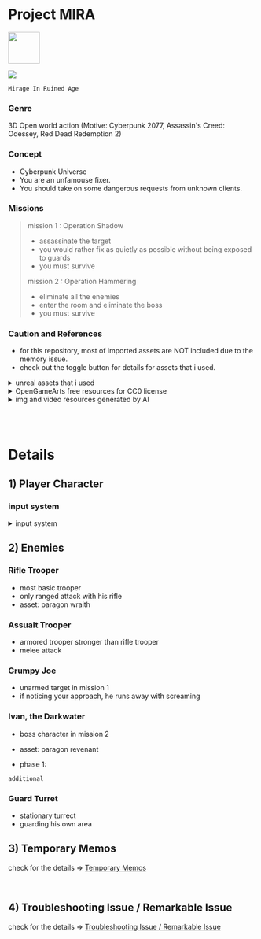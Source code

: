 # Project MIRA

<img src="https://velog.velcdn.com/images/nuketuna/post/124b5c52-0c79-451a-a44c-0805e68a2e35/image.png" style="width:64; height:64;">

![](https://velog.velcdn.com/images/nuketuna/post/8d4914bb-53a2-4489-acc5-7045fab42b78/image.png)

`Mirage In Ruined Age`

### Genre

3D Open world action
(Motive: Cyberpunk 2077, Assassin's Creed: Odessey, Red Dead Redemption 2)

### Concept

- Cyberpunk Universe
- You are an unfamouse fixer.
- You should take on some dangerous requests from unknown clients.

### Missions

> mission 1 : Operation Shadow
> 
> - assassinate the target
> - you would rather fix as quietly as possible without being exposed to guards
> - you must survive
> 
> 
> mission 2 : Operation Hammering
> 
> - eliminate all the enemies
> - enter the room and eliminate the boss
> - you must survive

### Caution and References

- for this repository, most of imported assets are NOT included due to the memory issue.
- check out the toggle button for details for assets that i used.

<details>
    <summary> unreal assets that i used </summary>
    <div markdown="1">
    - Content/ModSci_Engineer/* <br>
    - Content/ModSci_EngiProps/* <br>
    - Content/ModSciInteriors/* <br>
    - Content/ParagonKallari/* <br>
    - Content/ParagonWraith/* <br>
    - Content/ParagonRevenant/* <br>
    - Content/ParagonMinions/* <br>
    - Content/Scene_UnfinishedBuilding/* <br>
    - Content/InfinityBladeEffects/* <br>
    </div>
</details>

<details>
    <summary> OpenGameArts free resources for CC0 license </summary>
    <div markdown="1">
    https://opengameart.org/content/20-sword-sound-effects-attacks-and-clashes
    </div>
</details>

<details>
    <summary> img and video resources generated by AI </summary>
    <div markdown="1">
    https://www.bizhows.com/ <br>
    https://artlist.io/ <br>
    ![](https://velog.velcdn.com/images/nuketuna/post/ada957de-1341-4bdb-afc6-94077753874f/image.png)  <br>
    </div>
</details>


<br><br>

# Details

## 1) Player Character

### input system

<details>
    <summary> input system </summary>
    <div markdown="1">
    - mouse left btn : basic attack
    - mouse right btn : forward view lock on
    - WASD : baisc movement
    - space bar : jump
    - 'R' key : dodge by quick backward moving
    - 'F' key : interact
    - 'V' key : assassinate target / execute victim
    - 'G' key : skill DASH attack
    </div>
</details>




## 2) Enemies

### Rifle Trooper

- most basic trooper
- only ranged attack with his rifle
- asset: paragon wraith

### Assualt Trooper

- armored trooper stronger than rifle trooper
- melee attack

### Grumpy Joe

- unarmed target in mission 1
- if noticing your approach, he runs away with screaming

### Ivan, the Darkwater

- boss character in mission 2
- asset: paragon revenant

- phase 1: 


`additional`

### Guard Turret

- stationary turrect
- guarding his own area


## 3) Temporary Memos

check for the details => [Temporary Memos](./docs/tempmemos.md)

<br>

## 4) Troubleshooting Issue / Remarkable Issue

check for the details => [Troubleshooting Issue / Remarkable Issue](./docs/TroubleshootingAndErrors.md)


<!-- <details>
    <summary> Troubleshooting Issue / Remarkable Issue </summary>
    <div markdown="1">

    1. Main Error : Trooper AI Behavior Tree

    - Even though either BT service or decorator condition satisfied, "Move To" basic task did NOT work.

    => possible causes or solutions
    1) NavMesh Issue
    2) AIController does not include PathFollowingComponent

    

    </div>
</details> -->